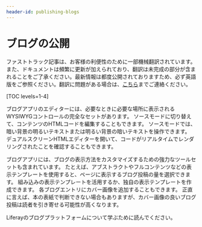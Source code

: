 ```yaml
---
header-id: publishing-blogs
---
```


# ブログの公開

<p class="alert alert-info"><span class="wysiwyg-color-blue120">ファストトラック記事は、お客様の利便性のために一部機械翻訳されています。また、ドキュメントは頻繁に更新が加えられており、翻訳は未完成の部分が含まれることをご了承ください。最新情報は都度公開されておりますため、必ず英語版をご参照ください。翻訳に問題がある場合は、<a href="mailto:support-content-jp@liferay.com">こちら</a>までご連絡ください。</span></p>

[TOC levels=1-4]

ブログアプリのエディターには、必要なときに必要な場所に表示されるWYSIWYGコントロールの完全なセットがあります。 ソースモードに切り替えて、コンテンツのHTMLコードを編集することもできます。 ソースモードでは、暗い背景の明るいテキストまたは明るい背景の暗いテキストを操作できます。 デュアルスクリーンHTMLエディターを開いて、コードがリアルタイムでレンダリングされたことを確認することもできます。

ブログアプリには、ブログの表示方法をカスタマイズするための強力なツールセットも含まれています。 たとえば、アブストラクトやフルコンテンツなどの表示テンプレートを使用すると、ページに表示するブログ投稿の量を選択できます。 組み込みの表示テンプレートを活用するか、独自の表示テンプレートを作成できます。 各ブログエントリにカバー画像を追加することもできます。 正直に言えば、本の表紙で判断できない場合もありますが、カバー画像の良いブログ投稿は読者を引き寄せる可能性が高くなります。

Liferayのブログプラットフォームについて学ぶために読んでください。
